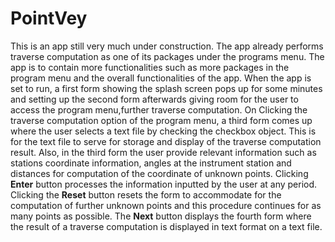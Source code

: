 # PointVey 

This is an app still very much under construction. The app already performs traverse computation as one of its packages under the programs menu.
The app is to contain more functionalities such as more packages in the program menu and the overall functionalities of the app.
When the app is set to run, a first form showing the splash screen pops up for some minutes and setting up the second form afterwards giving room for the user to access the program menu,further traverse computation. 
On Clicking the traverse computation option of the program menu, a third form comes up where the user selects a text file by checking the checkbox object. This is for the text file to serve for storage and display of the traverse computation result. Also, in the third form the user provide relevant information such as stations coordinate information, angles at the instrument station and distances for computation of the coordinate of unknown points.
Clicking **Enter** button processes the information inputted by the user at any period. Clicking the **Reset** button resets the form to accommodate for the computation of further unknown points and this procedure continues for as many points as possible. The **Next** button displays the fourth form where the result of a traverse computation is displayed in text format on a text file.
